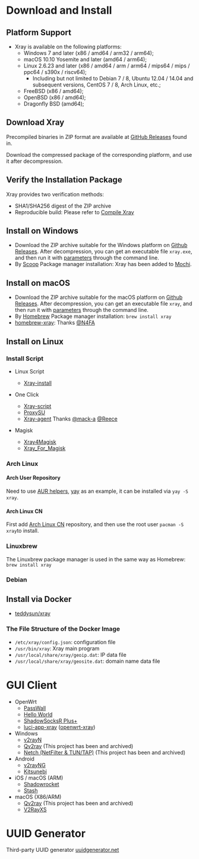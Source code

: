 # Download and Install

##  Platform Support

- Xray is available on the following platforms:
  - Windows 7 and later (x86 / amd64 / arm32 / arm64);
  - macOS 10.10 Yosemite and later (amd64 / arm64);
  - Linux 2.6.23 and later (x86 / amd64 / arm / arm64 / mips64 / mips / ppc64 / s390x / riscv64);
    - Including but not limited to Debian 7 / 8, Ubuntu 12.04 / 14.04 and subsequent versions, CentOS 7 / 8, Arch Linux, etc.;
  - FreeBSD (x86 / amd64);
  - OpenBSD (x86 / amd64);
  - Dragonfly BSD (amd64);

##  Download Xray

Precompiled binaries in ZIP format are available at [GitHub Releases](https://github.com/xtls/Xray-core/releases) found in.

Download the compressed package of the corresponding platform, and use it after decompression.

## Verify the Installation Package

Xray provides two verification methods:

- SHA1/SHA256 digest of the ZIP archive
- Reproducible build: Please refer to [Compile Xray](https://xtls.github.io/development/intro/compile.html)

## Install on Windows

- Download the ZIP archive suitable for the Windows platform on [Github Releases](https://github.com/xtls/Xray-core/releases). After decompression, you can get an executable file `xray.exe`, and then run it with [parameters](./command) through the command line.
- By [Scoop](https://scoop.sh/) Package manager installation: Xray has been added to [Mochi](https://github.com/Qv2ray/mochi).

## Install on macOS

- Download the ZIP archive suitable for the macOS platform on [Github Releases](https://github.com/xtls/Xray-core/releases). After decompression, you can get an executable file `xray`, and then run it with [parameters](./command) through the command line.
- By [Homebrew](https://brew.sh/) Package manager installation: `brew install xray`
- [homebrew-xray](https://github.com/N4FA/homebrew-xray): Thanks [@N4FA](https://github.com/N4FA)

## Install on Linux

###  Install Script

- Linux Script

  - [Xray-install](https://github.com/XTLS/Xray-install)

* One Click

  - [Xray-script](https://github.com/kirin10000/Xray-script)
  - [ProxySU](https://github.com/proxysu/ProxySU)
  - [Xray-agent](https://github.com/reeceyng/v2ray-agent) Thanks [@mack-a](https://github.com/mack-a) [@Reece](https://github.com/reeceyng)

* Magisk
  - [Xray4Magisk](https://github.com/CerteKim/Xray4Magisk)
  - [Xray_For_Magisk](https://github.com/E7KMbb/Xray_For_Magisk)

### Arch Linux

#### Arch User Repository

Need to use [AUR helpers](https://wiki.archlinux.org/index.php/AUR_helpers), [yay](https://github.com/Jguer/yay) as an example, it can be installed via `yay -S xray`.

#### Arch Linux CN

First add [Arch Linux CN](https://www.archlinuxcn.org/archlinux-cn-repo-and-mirror/) repository, and then use the root user `pacman -S xray`to install.

### Linuxbrew

The Linuxbrew package manager is used in the same way as Homebrew: `brew install xray`

### Debian <Badge text="WIP" type="warning"/>

## Install via Docker

- [teddysun/xray](https://hub.docker.com/r/teddysun/xray)

### The File Structure of the Docker Image

- `/etc/xray/config.json`: configuration file
- `/usr/bin/xray`: Xray main program
- `/usr/local/share/xray/geoip.dat`: IP data file
- `/usr/local/share/xray/geosite.dat`: domain name data file

# GUI Client

- OpenWrt
  - [PassWall](https://github.com/xiaorouji/openwrt-passwall)
  - [Hello World](https://github.com/jerrykuku/luci-app-vssr)
  - [ShadowSocksR Plus+](https://github.com/fw876/helloworld)
  - [luci-app-xray](https://github.com/yichya/luci-app-xray) ([openwrt-xray](https://github.com/yichya/openwrt-xray))
- Windows
  - [v2rayN](https://github.com/2dust/v2rayN)
  - [Qv2ray](https://github.com/Qv2ray/Qv2ray)  (This project has been and archived)
  - [Netch (NetFilter & TUN/TAP)](https://github.com/NetchX/Netch)  (This project has been and archived)
- Android
  - [v2rayNG](https://github.com/2dust/v2rayNG)
  - [Kitsunebi](https://github.com/rurirei/Kitsunebi/tree/release_xtls)
- iOS / macOS (ARM)
  - [Shadowrocket](https://apps.apple.com/app/shadowrocket/id932747118)
  - [Stash](https://apps.apple.com/app/stash/id1596063349)
- macOS (X86/ARM)
  - [Qv2ray](https://github.com/Qv2ray/Qv2ray)  (This project has been and archived)
  - [V2RayXS](https://github.com/tzmax/V2RayXS)

# UUID Generator

Third-party UUID generator [uuidgenerator.net](https://www.uuidgenerator.net)

